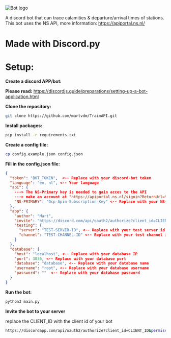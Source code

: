 ![Bot logo](https://cdn.discordapp.com/attachments/885185159522041867/962433451779309588/trainapi.PNG)

A discord bot that can trace calamities &amp; departure/arrival times of stations. This bot uses the NS API, more information: https://apiportal.ns.nl/

# Made with Discord.py

# Setup:
**Create a discord APP/bot:**

**Please read:** https://discordjs.guide/preparations/setting-up-a-bot-application.html

**Clone the repository:**
```bash
git clone https://github.com/martvdm/TrainAPI.git
```

**Install packages:**
```bash
pip install -r requirements.txt
```

**Create a config file:**
```bash
cp config.example.json config.json
```

**Fill in the config.json file:**

```json
{
  "token": "BOT_TOKEN",  <-- Replace with your discord-bot token
  "language": "en, nl", <-- Your language
  "api": {
    ---> The NS-Primary key is needed to gain acces to the API
    ---> make an account at "https://apiportal.ns.nl/signin?ReturnUrl=%2F"
    "NS-PRIMARY": "Ocp-Apim-Subscription-Key" <-- Replace with your NS-Primary key
  },
  "app": {
    "author": "Mart",
    "invite": "https://discord.com/api/oauth2/authorize?client_id=CLIENT_ID&permissions=8&scope=bot%20applications.commands", <-- Modify the url with your client id
    "testing": {
      "server": "TEST-SERVER-ID", <-- Replace with your test server id (optional)
      "channel": "TEST-CHANNEL-ID" <-- Replace with your test channel id (optional)
    }
  },
  "database": { 
    "host": "localhost", <-- Replace with your database IP
    "port": 3036, <-- Replace with your database port
    "database": "database", <-- Replace with your database name
    "username": "root", <-- Replace with your database username
    "password": ""  <-- Replace with your database password
  }
}
```

**Run the bot:**
```bash
python3 main.py
```

**Invite the bot to your server**

replace the CLIENT_ID with the client id of your bot

```bash
https://discordapp.com/api/oauth2/authorize?client_id=CLIENT_ID&permissions=8&scope=bot%20applications.commands
```

